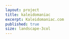 ```yaml
---
layout: project
title: kaleidomaniac
excerpt: Kaleidomaniac.com
published: true
size: landscape-3col
---
```


<script type="application/json" class="data">
{
	"noun": "Curator?",
	"images": [{
		"src": "/assets/img/kaleidomaniac.com/landscape-3col.1.jpg",
		"size": "landscape-3col"
	},{
		"src": "/assets/img/kaleidomaniac.com/landscape-3col.2.jpg",
		"size": "landscape-3col"
	},{
		"src": "/assets/img/kaleidomaniac.com/landscape-3col.3.jpg",
		"size": "landscape-3col"
	},{
		"src": "/assets/img/kaleidomaniac.com/portrait-2col.1.jpg",
		"size": "portrait-2col"
	},{
		"src": "/assets/img/kaleidomaniac.com/portrait-2col.2.jpg",
		"size": "portrait-2col"
	},{
		"src": "/assets/img/kaleidomaniac.com/square-3col.1.jpg",
		"size": "square-3col"
	},{
		"src": "/assets/img/kaleidomaniac.com/square-3col.2.jpg",
		"size": "square-3col"
	},{
		"src": "/assets/img/kaleidomaniac.com/square-3col.3.jpg",
		"size": "square-3col"
	}]
}
</script>